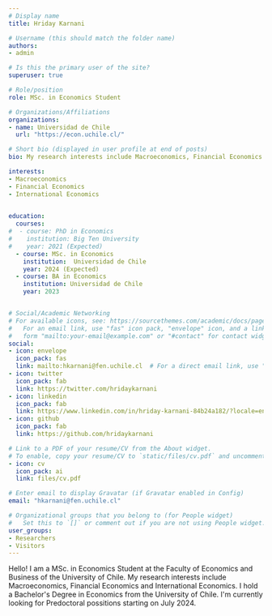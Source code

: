 ```yaml
---
# Display name
title: Hriday Karnani

# Username (this should match the folder name)
authors:
- admin

# Is this the primary user of the site?
superuser: true

# Role/position
role: MSc. in Economics Student

# Organizations/Affiliations
organizations:
- name: Universidad de Chile
  url: "https://econ.uchile.cl/"

# Short bio (displayed in user profile at end of posts)
bio: My research interests include Macroeconomics, Financial Economics and International Economics. 

interests:
- Macroeconomics
- Financial Economics
- International Economics
 

education:
  courses:
#  - course: PhD in Economics
#    institution: Big Ten University
#    year: 2021 (Expected)
  - course: MSc. in Economics
    institution:  Universidad de Chile
    year: 2024 (Expected)  
  - course: BA in Economics
    institution: Universidad de Chile
    year: 2023


# Social/Academic Networking
# For available icons, see: https://sourcethemes.com/academic/docs/page-builder/#icons
#   For an email link, use "fas" icon pack, "envelope" icon, and a link in the
#   form "mailto:your-email@example.com" or "#contact" for contact widget.
social:
- icon: envelope
  icon_pack: fas
  link: mailto:hkarnani@fen.uchile.cl  # For a direct email link, use "mailto:test@example.org".
- icon: twitter
  icon_pack: fab
  link: https://twitter.com/hridaykarnani
- icon: linkedin
  icon_pack: fab
  link: https://www.linkedin.com/in/hriday-karnani-84b24a182/?locale=en_US
- icon: github
  icon_pack: fab
  link: https://github.com/hridaykarnani

# Link to a PDF of your resume/CV from the About widget.
# To enable, copy your resume/CV to `static/files/cv.pdf` and uncomment the lines below.
- icon: cv
  icon_pack: ai
  link: files/cv.pdf

# Enter email to display Gravatar (if Gravatar enabled in Config)
email: "hkarnani@fen.uchile.cl"

# Organizational groups that you belong to (for People widget)
#   Set this to `[]` or comment out if you are not using People widget.
user_groups:
- Researchers
- Visitors
---
```


Hello! I am a MSc. in Economics Student at the Faculty of Economics and Business of the University of Chile. My research interests include Macroeconomics, Financial Economics and International Economics. I hold a Bachelor's Degree in Economics from the University of Chile. I'm currently looking for Predoctoral possitions starting on July 2024. 
